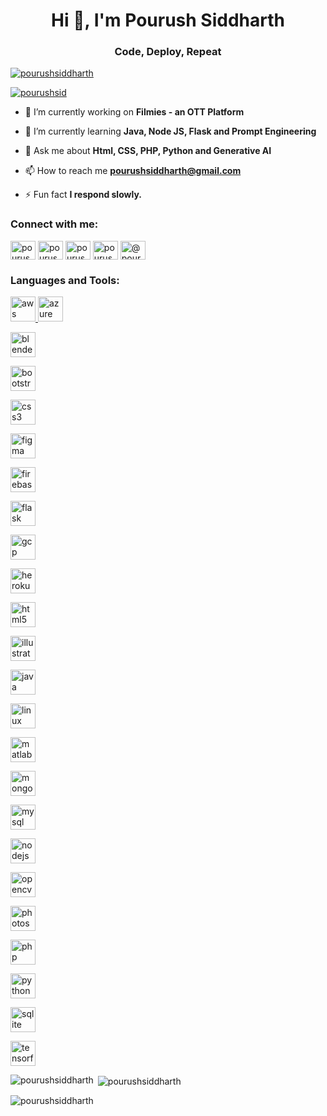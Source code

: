 <!DOCTYPE html>
<html lang="en">
<head>
    <meta charset="UTF-8">
    <meta name="viewport" content="width=device-width, initial-scale=1.0">
    <title>Document</title>
</head>
<body>
    <h1 align="center">Hi 👋, I'm Pourush Siddharth</h1>
<h3 align="center">Code, Deploy, Repeat</h3>

<p align="left"> <a href="https://github.com/ryo-ma/github-profile-trophy"><img src="https://github-profile-trophy.vercel.app/?username=pourushsiddharth" alt="pourushsiddharth" /></a> </p>

<p align="left"> <a href="https://twitter.com/pourushsid" target="blank"><img src="https://img.shields.io/twitter/follow/pourushsid?logo=twitter&style=for-the-badge" alt="pourushsid" /></a> </p>

- 🔭 I’m currently working on **Filmies - an OTT Platform**

- 🌱 I’m currently learning **Java, Node JS, Flask and Prompt Engineering**

- 💬 Ask me about **Html, CSS, PHP, Python and Generative AI**

- 📫 How to reach me **pourushsiddharth@gmail.com**

- ⚡ Fun fact **I respond slowly.**

<h3 align="left">Connect with me:</h3>
<p align="left">
<a href="https://twitter.com/pourushsid" target="blank"><img align="center" src="https://ia801407.us.archive.org/33/items/kaggle-1/twitter.png" alt="pourushsid" height="30" width="40" /></a>
<a href="https://linkedin.com/in/pourushsiddharth" target="blank"><img align="center" src="https://archive.org/details/kaggle-1/linkedin.png" alt="pourushsiddharth" height="30" width="40" /></a>
<a href="https://kaggle.com/pourushsiddharth" target="blank"><img align="center" src="https://ia801407.us.archive.org/33/items/kaggle-1/kaggle.png" alt="pourushsiddharth" height="30" width="40" /></a>
<a href="https://instagram.com/pourushsiddharth" target="blank"><img align="center" src="https://ia801407.us.archive.org/33/items/kaggle-1/kaggle%20%281%29.png" alt="pourushsiddharth" height="30" width="40" /></a>
<a href="https://medium.com/@pourushsiddharth" target="blank"><img align="center" src="https://ia801407.us.archive.org/33/items/kaggle-1/kaggle%20%282%29.png" alt="@pourushsiddharth" height="30" width="40" /></a>
</p>

<h3 align="left">Languages and Tools:</h3>
<p align="left"> <a href="https://aws.amazon.com" target="_blank" rel="noreferrer"> <img src="https://ia600503.us.archive.org/19/items/untitled-design-3_20231117/Untitled%20design%20%283%29.png" alt="aws" width="40" height="40"/> </a> 
<a href="https://azure.microsoft.com/en-in/" target="_blank" rel="noreferrer"> <img src="https://www.vectorlogo.zone/logos/microsoft_azure/microsoft_azure-icon.svg" alt="azure" width="40" height="40"/> </a> 

<a href="https://www.blender.org/" target="_blank" rel="noreferrer"> <img src="https://download.blender.org/branding/community/blender_community_badge_white.svg" alt="blender" width="40" height="40"/> </a> 

<a href="https://getbootstrap.com" target="_blank" rel="noreferrer"> <img src="https://upload.wikimedia.org/wikipedia/commons/thumb/b/b2/Bootstrap_logo.svg/1280px-Bootstrap_logo.svg.png" alt="bootstrap" width="40" height="40"/> </a> 

<a href="https://www.w3schools.com/css/" target="_blank" rel="noreferrer"> <img src="https://cdn.freebiesupply.com/logos/large/2x/css3-logo-png-transparent.png" alt="css3" width="40" height="40"/> </a> 

<a href="https://www.figma.com/" target="_blank" rel="noreferrer"> <img src="https://www.vectorlogo.zone/logos/figma/figma-icon.svg" alt="figma" width="40" height="40"/> </a> 

<a href="https://firebase.google.com/" target="_blank" rel="noreferrer"> <img src="https://www.vectorlogo.zone/logos/firebase/firebase-icon.svg" alt="firebase" width="40" height="40"/> </a> 

<a href="https://flask.palletsprojects.com/" target="_blank" rel="noreferrer"> <img src="https://www.vectorlogo.zone/logos/pocoo_flask/pocoo_flask-icon.svg" alt="flask" width="40" height="40"/> </a> 

<a href="https://cloud.google.com" target="_blank" rel="noreferrer"> <img src="https://www.vectorlogo.zone/logos/google_cloud/google_cloud-icon.svg" alt="gcp" width="40" height="40"/> </a> 

<a href="https://heroku.com" target="_blank" rel="noreferrer"> <img src="https://www.vectorlogo.zone/logos/heroku/heroku-icon.svg" alt="heroku" width="40" height="40"/> </a> 

<a href="https://www.w3.org/html/" target="_blank" rel="noreferrer"> <img src="https://ia800501.us.archive.org/28/items/oip_20231117/OIP.jpg" alt="html5" width="40" height="40"/> </a> 

<a href="https://www.adobe.com/in/products/illustrator.html" target="_blank" rel="noreferrer"> <img src="https://www.vectorlogo.zone/logos/adobe_illustrator/adobe_illustrator-icon.svg" alt="illustrator" width="40" height="40"/> </a> 

<a href="https://www.java.com" target="_blank" rel="noreferrer"> <img src="https://ia804702.us.archive.org/31/items/untitled-design-4_202311/Untitled%20design%20%284%29.png" alt="java" width="40" height="40"/> </a> 

<a href="https://www.linux.org/" target="_blank" rel="noreferrer"> <img src="https://ia904702.us.archive.org/31/items/untitled-design-4_202311/kali.png" alt="linux" width="40" height="40"/> </a> 

<a href="https://www.mathworks.com/" target="_blank" rel="noreferrer"> <img src="https://upload.wikimedia.org/wikipedia/commons/2/21/Matlab_Logo.png" alt="matlab" width="40" height="40"/> </a> 

<a href="https://www.mongodb.com/" target="_blank" rel="noreferrer"> <img src="https://ia600501.us.archive.org/35/items/nodejs-3/nodejs%20%282%29.png" alt="mongodb" width="40" height="40"/> </a> 

<a href="https://www.mysql.com/" target="_blank" rel="noreferrer"> <img src="https://ia800503.us.archive.org/6/items/nodejs-4/nodejs%20%284%29.png" alt="mysql" width="40" height="40"/> </a> 

<a href="https://nodejs.org" target="_blank" rel="noreferrer"> <img src="https://ia800501.us.archive.org/35/items/nodejs-3/nodejs.png" alt="nodejs" width="40" height="40"/> </a> 

<a href="https://opencv.org/" target="_blank" rel="noreferrer"> <img src="https://www.vectorlogo.zone/logos/opencv/opencv-icon.svg" alt="opencv" width="40" height="40"/> </a> 

<a href="https://www.photoshop.com/en" target="_blank" rel="noreferrer"> <img src="https://ia600501.us.archive.org/35/items/nodejs-3/adobe-photoshop-logo.png" alt="photoshop" width="40" height="40"/> </a> 

<a href="https://www.php.net" target="_blank" rel="noreferrer"> <img src="https://ia600501.us.archive.org/35/items/nodejs-3/nodejs%20%283%29.png" alt="php" width="40" height="40"/> </a> 

<a href="https://www.python.org" target="_blank" rel="noreferrer"> <img src="https://ia800501.us.archive.org/35/items/nodejs-3/python-logo.png" alt="python" width="40" height="40"/> </a> 

<a href="https://www.sqlite.org/" target="_blank" rel="noreferrer"> <img src="https://www.vectorlogo.zone/logos/sqlite/sqlite-icon.svg" alt="sqlite" width="40" height="40"/> </a> 

<a href="https://www.tensorflow.org" target="_blank" rel="noreferrer"> <img src="https://www.vectorlogo.zone/logos/tensorflow/tensorflow-icon.svg" alt="tensorflow" width="40" height="40"/> </a> </p>

<p><img align="left" src="https://github-readme-stats.vercel.app/api/top-langs?username=pourushsiddharth&show_icons=true&locale=en&layout=compact" alt="pourushsiddharth" /></p>

<p>&nbsp;<img align="center" src="https://github-readme-stats.vercel.app/api?username=pourushsiddharth&show_icons=true&locale=en" alt="pourushsiddharth" /></p>

<p><img align="center" src="https://github-readme-streak-stats.herokuapp.com/?user=pourushsiddharth&" alt="pourushsiddharth" /></p>

</body>
</html>
